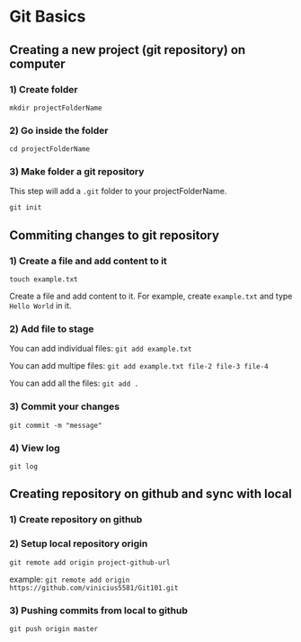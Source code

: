 # Git Basics

## Creating a new project (git repository) on computer

### 1) Create folder
`mkdir projectFolderName`

### 2) Go inside the folder
`cd projectFolderName`

### 3) Make folder a git repository

This step will add a `.git` folder to your projectFolderName.

`git init`



## Commiting changes to git repository

### 1) Create a file and add content to it

`touch example.txt`

Create a file and add content to it. For example, create `example.txt` and type `Hello World` in it.

### 2) Add file to stage

You can add individual files:
`git add example.txt` 

You can add multipe files:
`git add example.txt file-2 file-3 file-4` 

You can add all the files:
`git add .`

### 3) Commit your changes

`git commit -m "message"`


### 4) View log

`git log`


## Creating repository on github and sync with local

### 1) Create repository on github

### 2) Setup local repository origin

`git remote add origin project-github-url`

example:
`git remote add origin https://github.com/vinicius5581/Git101.git`

### 3) Pushing commits from local to github

`git push origin master`

